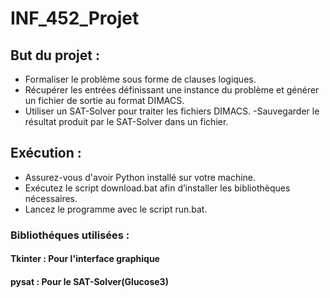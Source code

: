 # INF_452_Projet

## But du projet :

- Formaliser le problème sous forme de clauses logiques.
- Récupérer les entrées définissant une instance du problème et générer un fichier de sortie au format DIMACS.
- Utiliser un SAT-Solver pour traiter les fichiers DIMACS.
-Sauvegarder le résultat produit par le SAT-Solver dans un fichier.

## Exécution :
- Assurez-vous d'avoir Python installé sur votre machine.
- Exécutez le script download.bat afin d’installer les bibliothèques nécessaires.
- Lancez le programme avec le script run.bat.


### Bibliothéques utilisées : 
#### Tkinter : Pour l'interface graphique
#### pysat : Pour le SAT-Solver(Glucose3)

